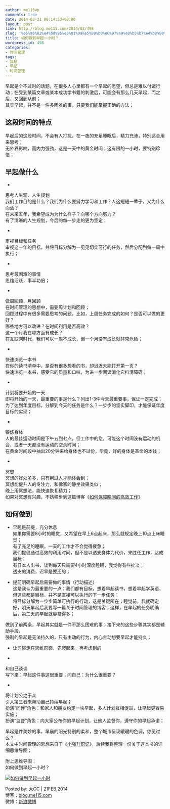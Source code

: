 ```yaml
---
author: me115wp
comments: true
date: 2014-02-21 00:14:53+00:00
layout: post
link: http://blog.me115.com/2014/02/498
slug: '%e5%a6%82%e4%bd%95%e5%81%9a%e5%88%b0%e6%97%a9%e8%b5%b7%e4%b8%80%e5%b0%8f%e6%97%b6'
title: 如何做到早起一小时？
wordpress_id: 498
categories:
- 时间管理
tags:
- 冥想
- 早起
- 时间管理
---
```


早起是个不过时的话题，在很多人心里都有一个早起的愿望，但总是难以付诸行动；在受到某篇文章或某本成功学书籍的刺激后，可能会有那么几天早起，而之后，又回到从前；      
其实早起，并不是一件多困难的事，只要我们能掌握正确的方法；





## 这段时间的特点





早起后的这段时间，不会有人打扰，在一夜的充足睡眠后，精力充沛，特别适合用来思考；      
无外界影响，而内力强劲，这是一天中的黄金时间；这有限的一小时，要特别珍惜； 





## 早起做什么





  
  *     

思考人生观、人生规划          
我们工作目的是什么？我们为什么要努力学习和工作？人这短短一辈子，又为什么而活？           
在未来五年，我希望成为为什么样子？向哪个方向努力？           
有了清晰的人生规划，今后的每一步走的更为坚定；

  
   
  *     

审视目标和任务          
审视这一年的目标，并将目标分解为一见见切实可行的任务，然后分配到每一周中执行；

  
   
  *     

思考最困难的事情          
思维活跃，事半功倍；

  
   
  *     

做周回顾、月回顾          
在时间管理的思想中，需要周计划和回顾；           
回顾过程中有很多需要思考的问题，比如，上周任务完成的如何？是否可以做的更好？           
哪些地方可以改进？在时间利用是否高效？           
这一个月我在哪方面有成长？           
在互联网时代，我们可以一周不成长，但一个月没有成长就非常危险；

  
   
  *     

快速浏览一本书          
在你的读书清单中，是否有很多想看的书，却迟迟未能打开第一页？           
快速浏览一本书，感受它的质量和口味，为进一步阅读消化它扫清障碍；

  
   
  *     

计划将要开始的一天          
即将开始的一天，最重要的事是什么？列出1-3件今天最重要事，保证一定完成；           
为了达到年度目标，分解到今天的任务是什么？一步步的坚实脚印，才能保证年度目标的实现；

  
   
  *     

锻炼身体          
人的最佳运动时间是下午五到七点，但工作中的您，可能这个时间没有运动的机会，或者一天都没有运动的空余时间；           
在黄金时间段中抽出20分钟来给身体也不过份，毕竟，好的身体是革命的本钱；

  
   
  *     

冥想          
冥想的好处多多，只有用过人才能体会到；           
冥想能提升人的专注力，和佛家的静坐效果类似；           
晚上用冥想法，能快速恢复精力；           
如果对冥想有兴趣，不妨移步到这篇博客《[如何保障晚间的高效工作](http://www.cnblogs.com/me115/archive/2012/09/18/2689986.html)》

  




## 如何做到





  
  * 早睡是前提，充分休息        
如果你需要8小时的睡觉，又希望在早上6点起床，那么就规定晚上10点上床睡觉；         
有了充足的睡眠，一天的工作才不会觉得疲惫；         
我们提倡通过高效的利用时间，但不是以透支身体为代价，来胜任工作，达成目标；         
有日本人出书，谈到每天只需要4小时深度睡眠，我觉得有些扯淡；         
透支的消费，迟早是要还的； 


  
  * 提前明确早起后需要做的事情（行动描述）        
这是我认为最重要的一点；我们都有目标，想着早起读书，想着早起学英语，但这些都是目标，并不是直接可以执行的下一步任务；         
将目标分解为一步步简单可执行的行动，这是关键所在；睡觉前，我就确定好，明天早起后我要写一篇关于时间管理的博客；这样，在早起的任务明确后，第二天的早起就容易得多； 




做到了前两条，早起其实就是一件不那么困难的事；接下来的这些步骤其实都是辅助手段，      
强制的早起是无法持久的，只有主动的行为，内心主动想要早起才能持久；





  
  * 让习惯走在思维前面，先爬起来，再考虑别的 


  
  *     

和自己谈谈          
写下来：早起这件事这很重要；问自己：为什么很重要？ 

  
   
  *     

将计划公之于众          
引入第三者来帮助自己持续早起；           
扮演“同伴”角色：和家人和朋友约定一块早起，多人计划互相促进，让早起更容易实施；           
扮演“监督”角色：向大家公布你的早起计划，让他人监督你，遵守你的早起承诺；

  




早起是件美妙的事，早晨的阳光特别的柔和，整个城市呈现暖暖的色调，你见过么？      
本文中时间管理的思想来自于《[小强升职记](http://www.amazon.cn/%E5%B0%8F%E5%BC%BA%E5%8D%87%E8%81%8C%E8%AE%B0-%E9%82%B9%E9%91%AB/dp/B001UV50SU?SubscriptionId=AKIAJOMEZLLKFEWYT4PQ&tag=z08-23&linkCode=xm2&camp=2025&creative=165953&creativeASIN=B001UV50SU)》，后续我将整理一份关于这本书的详细思维导图；





附上思维导图：      
如何做到早起一小时？





[![如何做到早起一小时](http://blog.me115.com/wp-content/uploads/2014/02/thumb3.png)](http://blog.me115.com/wp-content/uploads/2014/02/fb98e47a72f6.png)





Posted by: 大CC | 21FEB,2014     
博客：[blog.me115.com](http://blog.me115.com)      
微博：[新浪微博](http://weibo.com/bigcc115)



